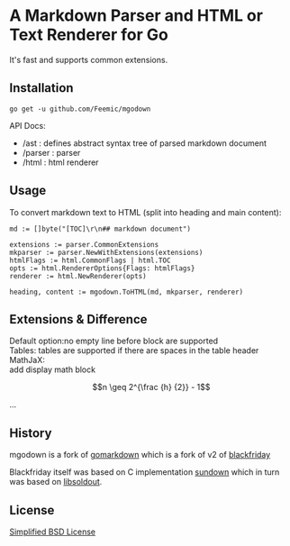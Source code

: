 # A Markdown Parser and HTML or Text Renderer for Go

It's fast and supports common extensions.

## Installation

```
go get -u github.com/Feemic/mgodown
```

API Docs:

- /ast : defines abstract syntax tree of parsed markdown document
- /parser : parser
- /html : html renderer

## Usage

To convert markdown text to HTML (split into heading and main content):
```
md := []byte("[TOC]\r\n## markdown document")

extensions := parser.CommonExtensions
mkparser := parser.NewWithExtensions(extensions)
htmlFlags := html.CommonFlags | html.TOC
opts := html.RendererOptions{Flags: htmlFlags}
renderer := html.NewRenderer(opts)

heading, content := mgodown.ToHTML(md, mkparser, renderer)
```

## Extensions & Difference
Default option:no empty line before block are supported  
Tables: tables are supported if there are spaces in the table header  
MathJaX:  
add display math block  
```math
n \geq 2^{\frac {h} {2}} - 1
```
...

## History

mgodown is a fork of [gomarkdown](https://github.com/gomarkdown/markdown) which is a fork of v2 of [blackfriday](https://github.com/russross/blackfriday)


Blackfriday itself was based on C implementation [sundown](https://github.com/vmg/sundown) which in turn was based on [libsoldout](http://fossil.instinctive.eu/libsoldout/home).

## License

[Simplified BSD License](LICENSE.txt)

